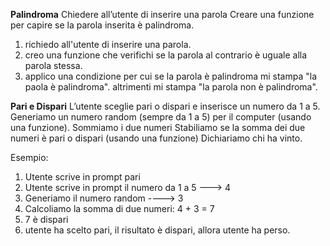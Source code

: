 **Palindroma**
Chiedere all’utente di inserire una parola
Creare una funzione per capire se la parola inserita è palindroma.
1. richiedo all'utente di inserire una parola.
2. creo una funzione che verifichi se la parola al contrario è uguale alla parola stessa.
3. applico una condizione per cui se la parola è palindroma mi stampa "la paola è palindroma".
    altrimenti mi stampa "la parola non è palindroma".

**Pari e Dispari**
L’utente sceglie pari o dispari e inserisce un numero da 1 a 5.
Generiamo un numero random (sempre da 1 a 5) per il computer (usando una funzione).
Sommiamo i due numeri
Stabiliamo se la somma dei due numeri è pari o dispari (usando una funzione)
Dichiariamo chi ha vinto.

Esempio:
1. Utente scrive in prompt pari
2. Utente scrive in prompt il numero da 1 a 5 ---> 4
3. Generiamo il numero random ----> 3
4. Calcoliamo la somma di due numeri: 4 + 3 = 7
5. 7 è dispari
6. utente ha scelto pari, il risultato è dispari, allora utente ha perso.